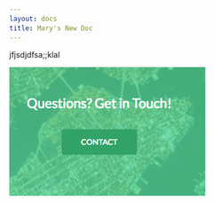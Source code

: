 ```yaml
---
layout: docs
title: Mary's New Doc
---
```

jfjsdjdfsa;;klal

![](/static/uploads/screen-shot-2018-11-08-at-12.09.37-pm.png)
